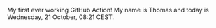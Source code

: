 My first ever working GitHub Action!
My name is Thomas and today is Wednesday, 21 October, 08:21 CEST. 
